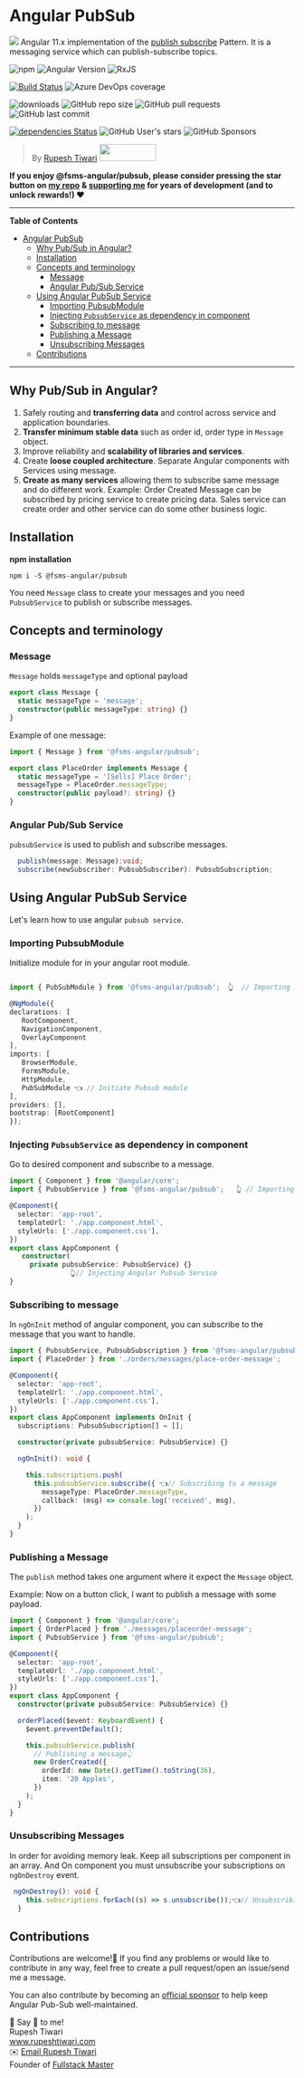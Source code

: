 # Angular PubSub
![](https://imgur.com/TPpJEFa.png)
Angular 11.x implementation of the [publish subscribe](https://en.wikipedia.org/wiki/Publish%E2%80%93subscribe_pattern) Pattern. It is a messaging service which can publish-subscribe topics.  

<!-- Angular Badges-->

![npm](https://img.shields.io/npm/v/@fsms-angular/pubsub?color=dark&label=npm%20package) ![Angular Version](https://img.shields.io/github/package-json/dependency-version/fsms-angular/inventions/@angular/core) ![RxJS](https://img.shields.io/github/package-json/dependency-version/fsms-angular/inventions/rxjs)

<!-- Angular Badges-->

<!-- Azure Badges-->

[![Build Status](https://dev.azure.com/fullstackmaster-org/FSMS-OPENSOURCE/_apis/build/status/fsms-angular.inventions?branchName=main)](https://dev.azure.com/fullstackmaster-org/FSMS-OPENSOURCE/_build/latest?definitionId=5&branchName=main) ![Azure DevOps coverage](https://img.shields.io/azure-devops/coverage/fullstackmaster-org/fsms-opensource/5)

<!-- Azure Badges-->

<!-- Statistics Badges-->

![downloads](https://img.shields.io/npm/dw/@fsms-angular/pubsub?style=flat) ![GitHub repo size](https://img.shields.io/github/repo-size/fsms-angular/inventions) ![GitHub pull requests](https://img.shields.io/github/issues-pr/fsms-angular/inventions) ![GitHub last commit](https://img.shields.io/github/last-commit/fsms-angular/inventions)

<!-- Statistics Badges-->

<!-- Dependency and Socials Badges-->

[![dependencies Status](https://status.david-dm.org/gh/fsms-angular/inventions.svg)](https://david-dm.org/fsms-angular/inventions) ![GitHub User's stars](https://img.shields.io/github/stars/fsms-angular?style=social) ![GitHub Sponsors](https://img.shields.io/github/sponsors/fsms-angular?style=social)

<!-- Dependency and Socials Badges-->

> By [Rupesh Tiwari](https://rupeshtiwari.com) 
> <img src="https://i.imgur.com/9OCLciM.png" width="100" height="30">

**If you enjoy @fsms-angular/pubsub, please consider pressing the star button on [my repo](https://github.com/fsms-angular/inventions) & [supporting me](https://github.com/sponsors/rupeshtiwari) for years of development (and to unlock rewards!) ❤**

---

**Table of Contents**

- [Angular PubSub](#angular-pubsub)
  - [Why Pub/Sub in Angular?](#why-pubsub-in-angular)
  - [Installation](#installation)
  - [Concepts and terminology](#concepts-and-terminology)
    - [Message](#message)
    - [Angular Pub/Sub Service](#angular-pubsub-service)
  - [Using Angular PubSub Service](#using-angular-pubsub-service)
    - [Importing PubsubModule](#importing-pubsubmodule)
    - [Injecting `PubsubService` as dependency in component](#injecting-pubsubservice-as-dependency-in-component)
    - [Subscribing to message](#subscribing-to-message)
    - [Publishing a Message](#publishing-a-message)
    - [Unsubscribing Messages](#unsubscribing-messages)
  - [Contributions](#contributions)

---

## Why Pub/Sub in Angular?

1. Safely routing and **transferring data** and control across service and application boundaries. 
2. **Transfer minimum stable data** such as order id, order type in `Message` object.
3. Improve reliability and **scalability of libraries and services**. 
4. Create **loose coupled architecture**. Separate Angular components with Services using message. 
5. **Create as many services** allowing them to subscribe same message and do different work. Example: Order Created Message can be subscribed by pricing service to create pricing data. Sales service can create order and other service can do some other business logic. 

## Installation 

**npm installation**

```shell
npm i -S @fsms-angular/pubsub
```

You need `Message` class to create your messages and you need `PubsubService` to publish or subscribe messages.

## Concepts and terminology



### Message

`Message` holds `messageType` and optional payload

```ts
export class Message {
  static messageType = 'message';
  constructor(public messageType: string) {}
}
```

Example of one message:

```ts
import { Message } from '@fsms-angular/pubsub';

export class PlaceOrder implements Message {
  static messageType = '[Sells] Place Order';
  messageType = PlaceOrder.messageType;
  constructor(public payload?: string) {}
}
```

### Angular Pub/Sub Service

`pubsubService` is used to publish and subscribe messages.

```ts
  publish(message: Message):void;
  subscribe(newSubscriber: PubsubSubscriber): PubsubSubscription;
```

## Using Angular PubSub Service

Let's learn how to use angular `pubsub service`.

### Importing PubsubModule

Initialize module for in your angular root module.

```ts

import { PubSubModule } from '@fsms-angular/pubsub';  👆  // Importing Angular Pubsub module

@NgModule({
declarations: [
   RootComponent,
   NavigationComponent,
   OverlayComponent
],
imports: [
   BrowserModule,
   FormsModule,
   HttpModule,
   PubSubModule 👈 // Initiate Pubsub module
],
providers: [],
bootstrap: [RootComponent]
});

```

### Injecting `PubsubService` as dependency in component

Go to desired component and subscribe to a message.

```ts
import { Component } from '@angular/core';
import { PubsubService } from '@fsms-angular/pubsub';   👆 // Importing Angular Pubsub module

@Component({
  selector: 'app-root',
  templateUrl: './app.component.html',
  styleUrls: ['./app.component.css'],
})
export class AppComponent {
   constructor(
     private pubsubService: PubsubService) {}
               👆// Injecting Angular Pubsub Service
}
```

### Subscribing to message

In `ngOnInit` method of angular component, you can subscribe to the message that you want to handle.

```ts
import { PubsubService, PubsubSubscription } from '@fsms-angular/pubsub';
import { PlaceOrder } from './orders/messages/place-order-message';

@Component({
  selector: 'app-root',
  templateUrl: './app.component.html',
  styleUrls: ['./app.component.css'],
})
export class AppComponent implements OnInit {
  subscriptions: PubsubSubscription[] = [];

  constructor(private pubsubService: PubsubService) {}

  ngOnInit(): void {

    this.subscriptions.push(
      this.pubsubService.subscribe({ 👈// Subscribing to a message
        messageType: PlaceOrder.messageType,
        callback: (msg) => console.log('received', msg),
      })
    );
  }
}
```

### Publishing a Message

The `publish` method takes one argument where it expect the `Message` object.

Example: Now on a button click, I want to publish a message with some payload.

```ts
import { Component } from '@angular/core';
import { OrderPlaced } from './messages/placeorder-message';
import { PubsubService } from '@fsms-angular/pubsub';

@Component({
  selector: 'app-root',
  templateUrl: './app.component.html',
  styleUrls: ['./app.component.css'],
})
export class AppComponent {
  constructor(private pubsubService: PubsubService) {}

  orderPlaced($event: KeyboardEvent) {
    $event.preventDefault();

    this.pubsubService.publish(
      // Publishing a message👆
      new OrderCreated({
        orderId: new Date().getTime().toString(36),
        item: '20 Apples',
      })
    );
  }
}
```

### Unsubscribing Messages

In order for avoiding memory leak. Keep all subscriptions per component in an array. And On component you must unsubscribe your subscriptions on `ngOnDestroy` event.

```ts
 ngOnDestroy(): void {
    this.subscriptions.forEach((s) => s.unsubscribe());👈// Unsubscribing a message
  }
```

## Contributions

Contributions are welcome!🙂 If you find any problems or would like to contribute in any way, feel free to create a pull request/open an issue/send me a message.

You can also contribute by becoming an [official sponsor](https://github.com/sponsors/rupeshtiwari) to help keep Angular Pub-Sub well-maintained.

💖 Say 👋 to me!<br>
Rupesh Tiwari<br>
<a href="https://www.rupeshtiwari.com"> www.rupeshtiwari.com</a><br>
✉️ <a href="mailto:fullstackmaster1@gmail.com?subject=Hi"> Email Rupesh Tiwari</a><br>
Founder of <a href="https://www.fullstackmaster.net"> Fullstack Master</a>

